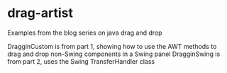 drag-artist
===========

Examples from the blog series on java drag and drop

DragginCustom is from part 1, showing how to use the AWT methods to drag and drop non-Swing components in a Swing panel
DragginSwing is from part 2, uses the Swing TransferHandler class
